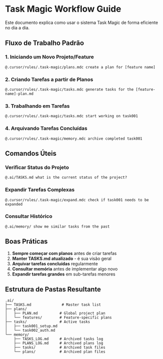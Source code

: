 # Task Magic Workflow Guide

Este documento explica como usar o sistema Task Magic de forma eficiente no dia a dia.

## Fluxo de Trabalho Padrão

### 1. Iniciando um Novo Projeto/Feature
```
@.cursor/rules/.task-magic/plans.mdc create a plan for [feature name]
```

### 2. Criando Tarefas a partir de Planos
```
@.cursor/rules/.task-magic/tasks.mdc generate tasks for the [feature-name]-plan.md
```

### 3. Trabalhando em Tarefas
```
@.cursor/rules/.task-magic/tasks.mdc start working on task001
```

### 4. Arquivando Tarefas Concluídas
```
@.cursor/rules/.task-magic/memory.mdc archive completed task001
```

## Comandos Úteis

### Verificar Status do Projeto
```
@.ai/TASKS.md what is the current status of the project?
```

### Expandir Tarefas Complexas
```
@.cursor/rules/.task-magic/expand.mdc check if task001 needs to be expanded
```

### Consultar Histórico
```
@.ai/memory/ show me similar tasks from the past
```

## Boas Práticas

1. **Sempre começar com planos** antes de criar tarefas
2. **Manter TASKS.md atualizado** - é sua visão geral
3. **Arquivar tarefas concluídas** regularmente
4. **Consultar memória** antes de implementar algo novo
5. **Expandir tarefas grandes** em sub-tarefas menores

## Estrutura de Pastas Resultante

```
.ai/
├── TASKS.md              # Master task list
├── plans/
│   ├── PLAN.md          # Global project plan
│   └── features/        # Feature-specific plans
├── tasks/               # Active tasks
│   ├── task001_setup.md
│   └── task002_auth.md
└── memory/
    ├── TASKS_LOG.md     # Archived tasks log
    ├── PLANS_LOG.md     # Archived plans log
    ├── tasks/           # Archived task files
    └── plans/           # Archived plan files
``` 